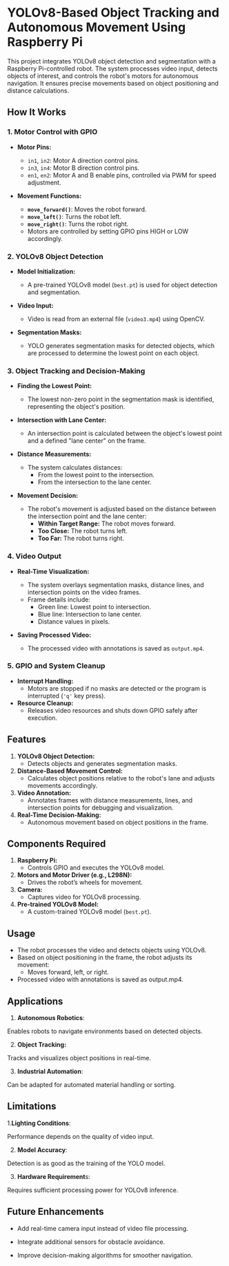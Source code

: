 # YOLOv8-Based Object Tracking and Autonomous Movement Using Raspberry Pi

This project integrates YOLOv8 object detection and segmentation with a Raspberry Pi-controlled robot. The system processes video input, detects objects of interest, and controls the robot's motors for autonomous navigation. It ensures precise movements based on object positioning and distance calculations.

## How It Works

### **1. Motor Control with GPIO**
- **Motor Pins:**
  - `in1`, `in2`: Motor A direction control pins.
  - `in3`, `in4`: Motor B direction control pins.
  - `en1`, `en2`: Motor A and B enable pins, controlled via PWM for speed adjustment.
  
- **Movement Functions:**
  - **`move_forward()`**: Moves the robot forward.
  - **`move_left()`**: Turns the robot left.
  - **`move_right()`**: Turns the robot right.
  - Motors are controlled by setting GPIO pins HIGH or LOW accordingly.

### **2. YOLOv8 Object Detection**
- **Model Initialization:**
  - A pre-trained YOLOv8 model (`best.pt`) is used for object detection and segmentation.

- **Video Input:**
  - Video is read from an external file (`video3.mp4`) using OpenCV.

- **Segmentation Masks:**
  - YOLO generates segmentation masks for detected objects, which are processed to determine the lowest point on each object.

### **3. Object Tracking and Decision-Making**
- **Finding the Lowest Point:**
  - The lowest non-zero point in the segmentation mask is identified, representing the object's position.

- **Intersection with Lane Center:**
  - An intersection point is calculated between the object's lowest point and a defined "lane center" on the frame.

- **Distance Measurements:**
  - The system calculates distances:
    - From the lowest point to the intersection.
    - From the intersection to the lane center.

- **Movement Decision:**
  - The robot's movement is adjusted based on the distance between the intersection point and the lane center:
    - **Within Target Range:** The robot moves forward.
    - **Too Close:** The robot turns left.
    - **Too Far:** The robot turns right.

### **4. Video Output**
- **Real-Time Visualization:**
  - The system overlays segmentation masks, distance lines, and intersection points on the video frames.
  - Frame details include:
    - Green line: Lowest point to intersection.
    - Blue line: Intersection to lane center.
    - Distance values in pixels.

- **Saving Processed Video:**
  - The processed video with annotations is saved as `output.mp4`.

### **5. GPIO and System Cleanup**
- **Interrupt Handling:**
  - Motors are stopped if no masks are detected or the program is interrupted (`'q'` key press).
- **Resource Cleanup:**
  - Releases video resources and shuts down GPIO safely after execution.

## Features
1. **YOLOv8 Object Detection:**
   - Detects objects and generates segmentation masks.
2. **Distance-Based Movement Control:**
   - Calculates object positions relative to the robot's lane and adjusts movements accordingly.
3. **Video Annotation:**
   - Annotates frames with distance measurements, lines, and intersection points for debugging and visualization.
4. **Real-Time Decision-Making:**
   - Autonomous movement based on object positions in the frame.

## Components Required
1. **Raspberry Pi:**
   - Controls GPIO and executes the YOLOv8 model.
2. **Motors and Motor Driver (e.g., L298N):**
   - Drives the robot’s wheels for movement.
3. **Camera:**
   - Captures video for YOLOv8 processing.
4. **Pre-trained YOLOv8 Model:**
   - A custom-trained YOLOv8 model (`best.pt`).

## Usage

- The robot processes the video and detects objects using YOLOv8.
- Based on object positioning in the frame, the robot adjusts its movement:
  - Moves forward, left, or right.
- Processed video with annotations is saved as output.mp4.

## Applications

1. **Autonomous Robotics**:

Enables robots to navigate environments based on detected objects.

2. **Object Tracking:**

Tracks and visualizes object positions in real-time.

3. **Industrial Automation**:

Can be adapted for automated material handling or sorting.

## Limitations

1.**Lighting Conditions**:

Performance depends on the quality of video input.

2. **Model Accuracy**:

Detection is as good as the training of the YOLO model.

3. **Hardware Requirement**s:
   
Requires sufficient processing power for YOLOv8 inference.

## Future Enhancements

- Add real-time camera input instead of video file processing.
  
- Integrate additional sensors for obstacle avoidance.
  
- Improve decision-making algorithms for smoother navigation.
